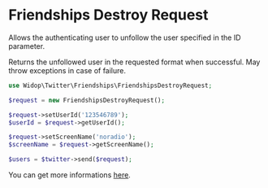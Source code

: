 # Friendships Destroy Request

Allows the authenticating user to unfollow the user specified in the ID parameter.

Returns the unfollowed user in the requested format when successful.
May throw exceptions in case of failure.

``` php
use Widop\Twitter\Friendships\FriendshipsDestroyRequest;

$request = new FriendshipsDestroyRequest();

$request->setUserId('123546789');
$userId = $request->getUserId();

$request->setScreenName('noradio');
$screenName = $request->getScreenName();

$users = $twitter->send($request);
```

You can get more informations [here](https://dev.twitter.com/docs/api/1.1/post/friendships/create).

